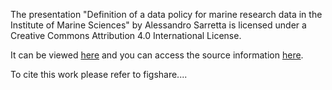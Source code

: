 The presentation "Definition of a data policy for marine research data in the Institute of Marine Sciences" by Alessandro Sarretta is licensed under a Creative Commons Attribution 4.0 International License.

It can be viewed [here](http://alesarrett.github.io/IOL2/day2/mypresentation/index.html#/) and you can access the source information [here](https://github.com/alesarrett/IOL2/tree/gh-pages/day2/mypresentation).

To cite this work please refer to figshare....
